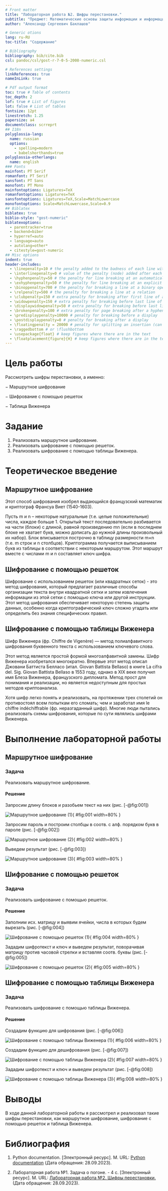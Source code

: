 ```yaml
---
# Front matter
title: "Лабораторная работа №2. Шифры перестановки."
subtitle: "Предмет: Математические основы защиты информации и информационной безопасности"
author: "Александр Сергеевич Баклашов"

# Generic otions
lang: ru-RU
toc-title: "Содержание"

# Bibliography
bibliography: bib/cite.bib
csl: pandoc/csl/gost-r-7-0-5-2008-numeric.csl

# References settings
linkReferences: true
nameInLink: true

# Pdf output format
toc: true # Table of contents
toc_depth: 2
lof: true # List of figures
lot: false # List of tables
fontsize: 12pt
linestretch: 1.25
papersize: a4
documentclass: scrreprt
## I18n
polyglossia-lang:
  name: russian
  options:
	- spelling=modern
	- babelshorthands=true
polyglossia-otherlangs:
  name: english
### Fonts
mainfont: PT Serif
romanfont: PT Serif
sansfont: PT Sans
monofont: PT Mono
mainfontoptions: Ligatures=TeX
romanfontoptions: Ligatures=TeX
sansfontoptions: Ligatures=TeX,Scale=MatchLowercase
monofontoptions: Scale=MatchLowercase,Scale=0.9
## Biblatex
biblatex: true
biblio-style: "gost-numeric"
biblatexoptions:
  - parentracker=true
  - backend=biber
  - hyperref=auto
  - language=auto
  - autolang=other*
  - citestyle=gost-numeric
## Misc options
indent: true
header-includes:
  - \linepenalty=10 # the penalty added to the badness of each line within a paragraph (no associated penalty node) Increasing the value makes tex try to have fewer lines in the paragraph.
  - \interlinepenalty=0 # value of the penalty (node) added after each line of a paragraph.
  - \hyphenpenalty=50 # the penalty for line breaking at an automatically inserted hyphen
  - \exhyphenpenalty=50 # the penalty for line breaking at an explicit hyphen
  - \binoppenalty=700 # the penalty for breaking a line at a binary operator
  - \relpenalty=500 # the penalty for breaking a line at a relation
  - \clubpenalty=150 # extra penalty for breaking after first line of a paragraph
  - \widowpenalty=150 # extra penalty for breaking before last line of a paragraph
  - \displaywidowpenalty=50 # extra penalty for breaking before last line before a display math
  - \brokenpenalty=100 # extra penalty for page breaking after a hyphenated line
  - \predisplaypenalty=10000 # penalty for breaking before a display
  - \postdisplaypenalty=0 # penalty for breaking after a display
  - \floatingpenalty = 20000 # penalty for splitting an insertion (can only be split footnote in standard LaTeX)
  - \raggedbottom # or \flushbottom
  - \usepackage{float} # keep figures where there are in the text
  - \floatplacement{figure}{H} # keep figures where there are in the text
---
```


# Цель работы

Рассмотреть шифры перестановки, а именно:

$-$ Маршрутное шифрование

$-$ Шифрование с помощью решеток

$-$ Таблица Виженера

# Задание

1. Реализовать маршрутное шифрование.
2. Реализовать шифрование с помощью решеток.
3. Реализовать шифрование с помощью таблицы Виженера.

# Теоретическое введение

## Маршрутное шифрование

Этот способ шифрования изобрел выдающийся французский математик и криптограф Франсуа Виет (1540-1603).

Пусть m и n – некоторые натуральные (т.е. целые положительные) числа, каждое больше 1. Открытый текст последовательно разбивается на части (блоки) с длиной, равной произведению mn (если в последнем блоке не хватает букв, можно дописать до нужной длины произвольный их набор). Блок вписывается построчно в таблицу размерности m×n (т.е. m строк и n столбцов). Криптограмма получается выписыванием букв из таблицы в соответствии с некоторым маршрутом. Этот маршрут вместе с числами m и n составляет ключ шифра.

## Шифрование с помощью решеток

Шифрование с использованием решеток (или квадратных сеток) - это метод шифрования, который предлагает различные способы организации текста внутри квадратной сетки и затем извлечения информации из этой сетки с помощью ключа или другой инструкции. Этот метод шифрования обеспечивает некоторую степень защиты данных, особенно когда криптографический ключ сложно угадать или определить без знания специфических правил.

## Шифрование с помощью таблицы Виженера

Шифр Виженера (фр. Chiffre de Vigenère) — метод полиалфавитного шифрования буквенного текста с использованием ключевого слова.

Этот метод является простой формой многоалфавитной замены. Шифр Виженера изобретался многократно. Впервые этот метод описал Джовани Баттиста Белласо (итал. Giovan Battista Bellaso) в книге La cifra del. Sig. Giovan Battista Bellasо в 1553 году, однако в XIX веке получил имя Блеза Виженера, французского дипломата. Метод прост для понимания и реализации, но является недоступным для простых методов криптоанализа.

Хотя шифр легко понять и реализовать, на протяжении трех столетий он противостоял всем попыткам его сломать; чем и заработал имя le chiffre indéchiffrable (фр. неразгаданный шифр). Многие люди пытались реализовать схемы шифрования, которые по сути являлись шифрами Виженера.

# Выполнение лабораторной работы

## Маршрутное шифрование

### Задача

Реализовать маршрутное шифрование.

#### Решение

Запросим длину блоков и разобьем текст на них (рис. [-@fig:001])

![Маршрутное шифрование (1)](image/1.png){ #fig:001 width=80% }

Запросим пароль и построим столбцы в соотв. с алф. порядком букв в пароле (рис. [-@fig:002])

![Маршрутное шифрование (2)](image/2.png){ #fig:002 width=80% }

Выведем результат (рис. [-@fig:003])

![Маршрутное шифрование (3)](image/3.png){ #fig:003 width=80% }

## Шифрование с помощью решеток

### Задача

Реализовать шифрование с помощью решеток.

#### Решение

Заполним исх. матрицу и выявим ячейки, числа в которых будем вырезать (рис. [-@fig:004])

![Шифрование с помощью решеток (1)](image/4.png){ #fig:004 width=80% }

Зададим шифротекст и ключ и выведем результат, поворачивая матрицу против часовой стрелки и вставляя соотв. буквы (рис. [-@fig:005])

![Шифрование с помощью решеток (2)](image/5.png){ #fig:005 width=80% }

## Шифрование с помощью таблицы Виженера

### Задача

Реализовать шифрование с помощью таблицы Виженера.

#### Решение

Создадим функцию для шифрования (рис. [-@fig:006])

![Шифрование с помощью таблицы Виженера (1)](image/6.png){ #fig:006 width=80% }

Создадим функцию для дешифрования (рис. [-@fig:007])

![Шифрование с помощью таблицы Виженера (2)](image/7.png){ #fig:007 width=80% }

Зададим шифротекст и ключ и выведем результат (рис. [-@fig:008])

![Шифрование с помощью таблицы Виженера (3)](image/8.png){ #fig:008 width=80% }

# Выводы

В ходе данной лабораторной работы я рассмотрел и реализовал такие шифры перестановки, как маршрутное шифрование, шифрование с помощью решеток и таблица Виженера.

# Библиография

1. Python documentation. [Электронный ресурс]. М. URL: [Python documentation](https://docs.python.org/3/index.html) (Дата обращения: 28.09.2023).

2. Лабораторная работа №1. Задача о погоне. - 4 с. [Электронный ресурс]. М. URL: [Лабораторная работа №2. Шифры перестановки.](https://esystem.rudn.ru/pluginfile.php/2089789/mod_folder/content/0/lab02.pdf) (Дата обращения: 28.09.2023).